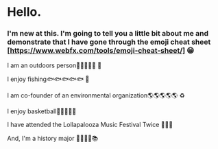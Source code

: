 # Hello.  
### I'm new at this. I'm going to tell you a little bit about me and demonstrate that I have gone through the emoji cheat sheet [https://www.webfx.com/tools/emoji-cheat-sheet/] :grin:

I am an outdoors person:evergreen_tree::evergreen_tree::evergreen_tree::evergreen_tree::evergreen_tree: :rowboat:

I enjoy fishing:fish::fish::fish::fish::fish:     :fishing_pole_and_fish:

I am co-founder of an environmental organization:earth_americas::earth_americas::earth_americas::earth_americas::earth_americas:     :recycle:

I enjoy basketball:basketball::basketball::basketball::basketball::basketball:

I have attended the Lollapalooza Music Festival Twice :musical_note::fire::guitar:

And, I'm a history major :closed_book::blue_book::green_book::orange_book::books:
<!--
**ericbooth906/ericbooth906** is a ✨ _special_ ✨ repository because its `README.md` (this file) appears on your GitHub profile.


Here are some ideas to get you started:

- 🔭 I’m currently working on ...
- 🌱 I’m currently learning ...
- 👯 I’m looking to collaborate on ...
- 🤔 I’m looking for help with ...
- 💬 Ask me about ...
- 📫 How to reach me: ...
- 😄 Pronouns: ...
- ⚡ Fun fact: ...
-->
